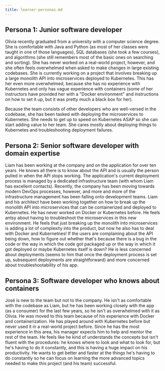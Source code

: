 ```yaml
---
title: learner-personas.md
---
```


## Persona 1: Junior software developer 
Olivia recently graduated from a university with a computer science degree. She is comfortable with Java and Python (as most of her classes were taught in one of those languages), SQL databases (she took a few courses), and algorithms (she still remembers most of the basic ones on searching and sorting). She has never worked on a real-world project, however, and she often feels overwhelmed when asked to make changes in large existing codebases.  She is currently working on a project that involves breaking up a large monolith API into microservices deployed to Kubernetes. This has her even more overwhelmed, because she has no experience with Kubernetes and only has vague experience with containers (some of her instructors have provided her with a "Docker environment" and instructions on how to set it up, but it was pretty much a black box for her). 

Because the team consists of other developers who are well-versed in the codebase, she has been tasked with deploying the microservices to Kubernetes. She needs to get up to speed on Kubernetes ASAP so she can start adding value to her team. She cares mostly about deploying things to Kubernetes and troubleshooting deployment failures. 

## Persona 2: Senior software developer with domain expertise 
Liam has been working at the company and on the application for over ten years. He knows all there is to know about the API and is usually the person pulled in when the API stops working. The application's current deployment process is managed by a dedicated infrastructure team (with whom Liam has excellent contacts). Recently, the company has been moving towards modern DevOps processes, however, and more and more of the infrastructure management has been falling onto development teams. Liam and his architect have been working together on how to break up the monolith API into microservices that can be containerized and deployed to Kubernetes. He has never worked on Docker or Kubernetes before. He feels antsy about having to troubleshoot the microservices in this new environment. He feels that just breaking up the monolith into microservices is adding a lot of complexity into the product, but now he also has to deal with Docker and Kubernetnes! If the users are complaining about the API being down, how to figure out whether that's because there is a bug in the code or the way in which the code got packaged up or the way in which it got deployed or maybe Kubernetes itself is down? He is less concerned about deployments (seems to him that once the deployment process is set up, subsequent deployments are straightforward) and more concerned about troubleshootability of his app. 

## Persona 3: Software developer who knows about containers
José is new to the team but not to the company. He isn't as comfortable with the codebase as Liam, but he has been working closely with the app (as a consumer) for the last few years, so he isn't as overwhelmed with it as Olivia. He was moved to this team because of his experience with Docker and containerization. He has played around with Kubernetes before but never used it in a real-world project before. Since he has the most experience in this area, his manager expects him to help and mentor the rest of the team. He feels like he kind of understands the concepts but isn't fluent with the procedures: he knows where to look and what to look for, but he's having to do it constantly, and this is having a huge impact on his productivity. He wants to get better and faster at the things he's having to do constantly so he can focus on learning the more advanced topics needed to make this project (and his team) successful. 
